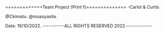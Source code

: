 =============Team Project (Print f)==============
-Carlol & Curtis

@Ckimatu.
@muasyasila.

Date: 19/10/2022.
-----------ALL RIGHTS RESERVED 2022.-------------
